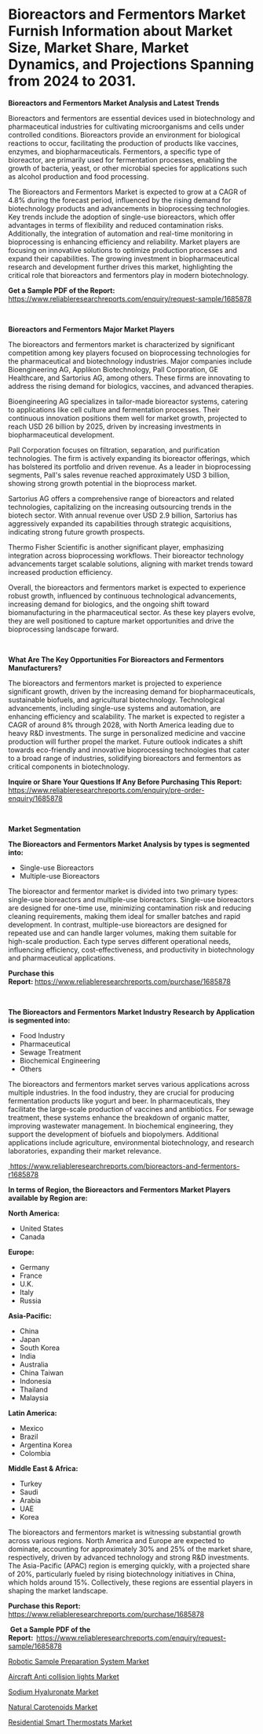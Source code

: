 <p><h1>Bioreactors and Fermentors Market Furnish Information about Market Size, Market Share, Market Dynamics, and Projections Spanning from 2024 to 2031.</h1></p><p><strong>Bioreactors and Fermentors Market Analysis and Latest Trends</strong></p>
<p><p>Bioreactors and fermentors are essential devices used in biotechnology and pharmaceutical industries for cultivating microorganisms and cells under controlled conditions. Bioreactors provide an environment for biological reactions to occur, facilitating the production of products like vaccines, enzymes, and biopharmaceuticals. Fermentors, a specific type of bioreactor, are primarily used for fermentation processes, enabling the growth of bacteria, yeast, or other microbial species for applications such as alcohol production and food processing.</p><p>The Bioreactors and Fermentors Market is expected to grow at a CAGR of 4.8% during the forecast period, influenced by the rising demand for biotechnology products and advancements in bioprocessing technologies. Key trends include the adoption of single-use bioreactors, which offer advantages in terms of flexibility and reduced contamination risks. Additionally, the integration of automation and real-time monitoring in bioprocessing is enhancing efficiency and reliability. Market players are focusing on innovative solutions to optimize production processes and expand their capabilities. The growing investment in biopharmaceutical research and development further drives this market, highlighting the critical role that bioreactors and fermentors play in modern biotechnology.</p></p>
<p><strong>Get a Sample PDF of the Report:&nbsp;</strong> <a href="https://www.reliableresearchreports.com/enquiry/request-sample/1685878?utm_campaign=16&utm_medium=2&utm_source=Github&utm_content=ia&utm_term=06102024&utm_id=bioreactors-and-fermentors">https://www.reliableresearchreports.com/enquiry/request-sample/1685878</a></p>
<p>&nbsp;</p>
<p><strong>Bioreactors and Fermentors Major Market Players</strong></p>
<p><p>The bioreactors and fermentors market is characterized by significant competition among key players focused on bioprocessing technologies for the pharmaceutical and biotechnology industries. Major companies include Bioengineering AG, Applikon Biotechnology, Pall Corporation, GE Healthcare, and Sartorius AG, among others. These firms are innovating to address the rising demand for biologics, vaccines, and advanced therapies.</p><p>Bioengineering AG specializes in tailor-made bioreactor systems, catering to applications like cell culture and fermentation processes. Their continuous innovation positions them well for market growth, projected to reach USD 26 billion by 2025, driven by increasing investments in biopharmaceutical development.</p><p>Pall Corporation focuses on filtration, separation, and purification technologies. The firm is actively expanding its bioreactor offerings, which has bolstered its portfolio and driven revenue. As a leader in bioprocessing segments, Pall's sales revenue reached approximately USD 3 billion, showing strong growth potential in the bioprocess market.</p><p>Sartorius AG offers a comprehensive range of bioreactors and related technologies, capitalizing on the increasing outsourcing trends in the biotech sector. With annual revenue over USD 2.9 billion, Sartorius has aggressively expanded its capabilities through strategic acquisitions, indicating strong future growth prospects.</p><p>Thermo Fisher Scientific is another significant player, emphasizing integration across bioprocessing workflows. Their bioreactor technology advancements target scalable solutions, aligning with market trends toward increased production efficiency.</p><p>Overall, the bioreactors and fermentors market is expected to experience robust growth, influenced by continuous technological advancements, increasing demand for biologics, and the ongoing shift toward biomanufacturing in the pharmaceutical sector. As these key players evolve, they are well positioned to capture market opportunities and drive the bioprocessing landscape forward.</p></p>
<p>&nbsp;</p>
<p><strong>What Are The Key Opportunities For Bioreactors and Fermentors Manufacturers?</strong></p>
<p><p>The bioreactors and fermentors market is projected to experience significant growth, driven by the increasing demand for biopharmaceuticals, sustainable biofuels, and agricultural biotechnology. Technological advancements, including single-use systems and automation, are enhancing efficiency and scalability. The market is expected to register a CAGR of around 8% through 2028, with North America leading due to heavy R&D investments. The surge in personalized medicine and vaccine production will further propel the market. Future outlook indicates a shift towards eco-friendly and innovative bioprocessing technologies that cater to a broad range of industries, solidifying bioreactors and fermentors as critical components in biotechnology.</p></p>
<p><strong>Inquire or Share Your Questions If Any Before Purchasing This Report:</strong> <a href="https://www.reliableresearchreports.com/enquiry/pre-order-enquiry/1685878?utm_campaign=16&utm_medium=2&utm_source=Github&utm_content=ia&utm_term=06102024&utm_id=bioreactors-and-fermentors">https://www.reliableresearchreports.com/enquiry/pre-order-enquiry/1685878</a></p>
<p>&nbsp;</p>
<p><strong>Market Segmentation</strong></p>
<p><strong>The Bioreactors and Fermentors Market Analysis by types is segmented into:</strong></p>
<p><ul><li>Single-use Bioreactors</li><li>Multiple-use Bioreactors</li></ul></p>
<p><p>The bioreactor and fermentor market is divided into two primary types: single-use bioreactors and multiple-use bioreactors. Single-use bioreactors are designed for one-time use, minimizing contamination risk and reducing cleaning requirements, making them ideal for smaller batches and rapid development. In contrast, multiple-use bioreactors are designed for repeated use and can handle larger volumes, making them suitable for high-scale production. Each type serves different operational needs, influencing efficiency, cost-effectiveness, and productivity in biotechnology and pharmaceutical applications.</p></p>
<p><strong>Purchase this Report:&nbsp;</strong><a href="https://www.reliableresearchreports.com/purchase/1685878?utm_campaign=16&utm_medium=2&utm_source=Github&utm_content=ia&utm_term=06102024&utm_id=bioreactors-and-fermentors">https://www.reliableresearchreports.com/purchase/1685878</a></p>
<p>&nbsp;</p>
<p><strong>The Bioreactors and Fermentors Market Industry Research by Application is segmented into:</strong></p>
<p><ul><li>Food Industry</li><li>Pharmaceutical</li><li>Sewage Treatment</li><li>Biochemical Engineering</li><li>Others</li></ul></p>
<p><p>The bioreactors and fermentors market serves various applications across multiple industries. In the food industry, they are crucial for producing fermentation products like yogurt and beer. In pharmaceuticals, they facilitate the large-scale production of vaccines and antibiotics. For sewage treatment, these systems enhance the breakdown of organic matter, improving wastewater management. In biochemical engineering, they support the development of biofuels and biopolymers. Additional applications include agriculture, environmental biotechnology, and research laboratories, expanding their market relevance.</p></p>
<p><a href="https://www.reliableresearchreports.com/bioreactors-and-fermentors-r1685878?utm_campaign=16&utm_medium=2&utm_source=Github&utm_content=ia&utm_term=06102024&utm_id=bioreactors-and-fermentors">&nbsp;https://www.reliableresearchreports.com/bioreactors-and-fermentors-r1685878</a></p>
<p><strong>In terms of Region, the Bioreactors and Fermentors Market Players available by Region are:</strong></p>
<p>
    <p> <strong> North America: </strong>
        <ul>
            <li>United States</li>
            <li>Canada</li>
        </ul>
        </p> 
    <p> <strong> Europe: </strong>
        <ul>
            <li>Germany</li>
            <li>France</li>
            <li>U.K.</li>
            <li>Italy</li>
            <li>Russia</li>
        </ul>
        </p> 
    <p> <strong> Asia-Pacific: </strong>
        <ul>
            <li>China</li>
            <li>Japan</li>
            <li>South Korea</li>
            <li>India</li>
            <li>Australia</li>
            <li>China Taiwan</li>
            <li>Indonesia</li>
            <li>Thailand</li>
            <li>Malaysia</li>
        </ul>
        </p> 
    <p> <strong> Latin America: </strong>
        <ul>
            <li>Mexico</li>
            <li>Brazil</li>
            <li>Argentina Korea</li>
            <li>Colombia</li>
        </ul>
        </p> 
    <p> <strong> Middle East & Africa: </strong>
        <ul>
            <li>Turkey</li>
            <li>Saudi</li>
            <li>Arabia</li>
            <li>UAE</li>
            <li>Korea</li>
        </ul>
    </p>
    </p>
<p><p>The bioreactors and fermentors market is witnessing substantial growth across various regions. North America and Europe are expected to dominate, accounting for approximately 30% and 25% of the market share, respectively, driven by advanced technology and strong R&D investments. The Asia-Pacific (APAC) region is emerging quickly, with a projected share of 20%, particularly fueled by rising biotechnology initiatives in China, which holds around 15%. Collectively, these regions are essential players in shaping the market landscape.</p></p>
<p><strong>Purchase this Report: </strong><a href="https://www.reliableresearchreports.com/purchase/1685878?utm_campaign=16&utm_medium=2&utm_source=Github&utm_content=ia&utm_term=06102024&utm_id=bioreactors-and-fermentors">https://www.reliableresearchreports.com/purchase/1685878</a></p>
<p>&nbsp;<strong>Get a Sample PDF of the Report:&nbsp;&nbsp;</strong><a href="https://www.reliableresearchreports.com/enquiry/request-sample/1685878?utm_campaign=16&utm_medium=2&utm_source=Github&utm_content=ia&utm_term=06102024&utm_id=bioreactors-and-fermentors">https://www.reliableresearchreports.com/enquiry/request-sample/1685878</a></p>
<p><strong></strong></p>
<p><p><a href="https://github.com/NathanCarter327/Market-Research-Report-List-1/blob/main/robotic-sample-preparation-system-market.md?utm_campaign=16&utm_medium=2&utm_source=Github&utm_content=ia&utm_term=06102024&utm_id=bioreactors-and-fermentors">Robotic Sample Preparation System Market</a></p><p><a href="https://issuu.com/reportprime-2/docs/aircraft-anti-collision-lights-mark_463de4e7ec6b0a?utm_campaign=16&utm_medium=2&utm_source=Github&utm_content=ia&utm_term=06102024&utm_id=bioreactors-and-fermentors">Aircraft Anti collision lights Market</a></p><p><a href="https://www.linkedin.com/pulse/emerging-technologies-reshaping-sodium-hyaluronate-market-hjgaf?utm_campaign=16&utm_medium=2&utm_source=Github&utm_content=ia&utm_term=06102024&utm_id=bioreactors-and-fermentors">Sodium Hyaluronate Market</a></p><p><a href="https://www.linkedin.com/pulse/natural-carotenoids-landscape-product-spectrum-market-hxuxf?utm_campaign=16&utm_medium=2&utm_source=Github&utm_content=ia&utm_term=06102024&utm_id=bioreactors-and-fermentors">Natural Carotenoids Market</a></p><p><a href="https://issuu.com/reportprime-2/docs/residential-smart-thermostats-marke_8149b2c132a536?utm_campaign=16&utm_medium=2&utm_source=Github&utm_content=ia&utm_term=06102024&utm_id=bioreactors-and-fermentors">Residential Smart Thermostats Market</a></p></p>